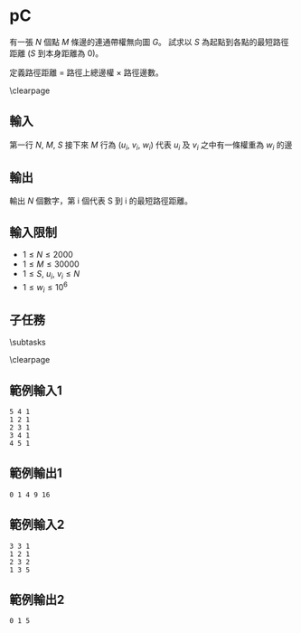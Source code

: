 # pC
有一張 $N$ 個點 $M$ 條邊的連通帶權無向圖 $G$。
試求以 $S$ 為起點到各點的最短路徑距離 ($S$ 到本身距離為 $0$)。

定義路徑距離 = 路徑上總邊權 $\times$ 路徑邊數。

\clearpage

## 輸入
第一行 $N,~M,~S$
接下來 $M$ 行為 $(u_i,~v_i,~w_i)$ 代表 $u_i$ 及 $v_i$ 之中有一條權重為 $w_i$ 的邊

## 輸出
輸出 $N$ 個數字，第 i 個代表 S 到 i 的最短路徑距離。

## 輸入限制
 - $1 \leq N \leq 2000$
 - $1 \leq M \leq 30000$
 - $1 \leq S,~u_i,~v_i \leq N$
 - $1 \leq w_i \leq 10^6$

## 子任務
\subtasks

\clearpage

## 範例輸入1
```
5 4 1
1 2 1
2 3 1
3 4 1
4 5 1
```

## 範例輸出1
```
0 1 4 9 16
```

## 範例輸入2
```
3 3 1
1 2 1
2 3 2
1 3 5
```

## 範例輸出2
```
0 1 5
```
